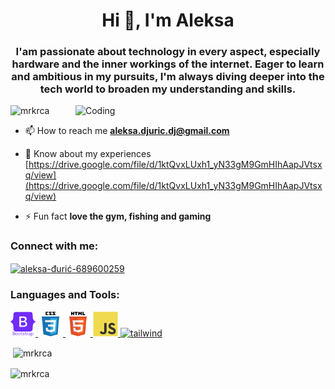 
<h1 align="center">Hi 👋, I'm Aleksa</h1>
<h3 align="center">I'am passionate about technology in every aspect, especially hardware and the inner workings of the internet. Eager to learn and ambitious in my pursuits, I'm always diving deeper into the tech world to broaden my understanding and skills.</h3>
<img align="right" alt="Coding" width="400" src="https://camo.githubusercontent.com/7de37139d0b4c1ce40865e799b446c0e963a3dd8fb68d239707237c40604fa3d/68747470733a2f2f63646e2e6472696262626c652e636f6d2f75736572732f3733303730332f73637265656e73686f74732f363538313234332f6176656e746f2e676966">
<p align="left"> <img src="https://komarev.com/ghpvc/?username=mrkrca&label=Profile%20views&color=0e75b6&style=flat" alt="mrkrca" /> </p>

- 📫 How to reach me **aleksa.djuric.dj@gmail.com**

- 📄 Know about my experiences [https://drive.google.com/file/d/1ktQvxLUxh1_yN33gM9GmHIhAapJVtsxq/view](https://drive.google.com/file/d/1ktQvxLUxh1_yN33gM9GmHIhAapJVtsxq/view)

- ⚡ Fun fact **love the gym, fishing and gaming**

<h3 align="left">Connect with me:</h3>
<p align="left">
<a href="https://linkedin.com/in/aleksa-đurić-689600259" target="blank"><img align="center" src="https://raw.githubusercontent.com/rahuldkjain/github-profile-readme-generator/master/src/images/icons/Social/linked-in-alt.svg" alt="aleksa-đurić-689600259" height="30" width="40" /></a>
</p>

<h3 align="left">Languages and Tools:</h3>
<p align="left"> <a href="https://getbootstrap.com" target="_blank" rel="noreferrer"> <img src="https://raw.githubusercontent.com/devicons/devicon/master/icons/bootstrap/bootstrap-plain-wordmark.svg" alt="bootstrap" width="40" height="40"/> </a> <a href="https://www.w3schools.com/css/" target="_blank" rel="noreferrer"> <img src="https://raw.githubusercontent.com/devicons/devicon/master/icons/css3/css3-original-wordmark.svg" alt="css3" width="40" height="40"/> </a> <a href="https://www.w3.org/html/" target="_blank" rel="noreferrer"> <img src="https://raw.githubusercontent.com/devicons/devicon/master/icons/html5/html5-original-wordmark.svg" alt="html5" width="40" height="40"/> </a><a href="https://developer.mozilla.org/en-US/docs/Web/JavaScript" target="_blank" rel="noreferrer"> <img src="https://raw.githubusercontent.com/devicons/devicon/master/icons/javascript/javascript-original.svg" alt="javascript" width="40" height="40"/> </a> <a href="https://tailwindcss.com/" target="_blank" rel="noreferrer"> <img src="https://www.vectorlogo.zone/logos/tailwindcss/tailwindcss-icon.svg" alt="tailwind" width="40" height="40"/> </a> </p>

<p>&nbsp;<img align="center" src="https://github-readme-stats.vercel.app/api?username=mrkrca&show_icons=true&locale=en" alt="mrkrca" /></p>

<p><img align="center" src="https://github-readme-streak-stats.herokuapp.com/?user=mrkrca&" alt="mrkrca" /></p>
